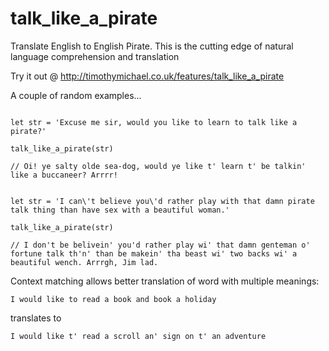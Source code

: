 # talk_like_a_pirate
Translate English to English Pirate. This is the cutting edge of natural language comprehension and translation

Try it out @ http://timothymichael.co.uk/features/talk_like_a_pirate

A couple of random examples...

```

let str = 'Excuse me sir, would you like to learn to talk like a pirate?'

talk_like_a_pirate(str)

// Oi! ye salty olde sea-dog, would ye like t' learn t' be talkin' like a buccaneer? Arrrr!

```

```

let str = 'I can\'t believe you\'d rather play with that damn pirate talk thing than have sex with a beautiful woman.'

talk_like_a_pirate(str)

// I don't be belivein' you'd rather play wi' that damn genteman o' fortune talk th'n' than be makein' tha beast wi' two backs wi' a beautiful wench. Arrrgh, Jim lad.

```
Context matching allows better translation of word with multiple meanings:
```
I would like to read a book and book a holiday 
```
translates to
```
I would like t' read a scroll an' sign on t' an adventure 
```
